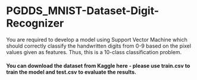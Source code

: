 # PGDDS_MNIST-Dataset-Digit-Recognizer
You are required to develop a model using Support Vector Machine which should correctly classify the handwritten digits from 0-9 based on the pixel values given as features. Thus, this is a 10-class classification problem.

#### You can download the dataset from Kaggle here - please use train.csv to train the model and test.csv to evaluate the results. 
